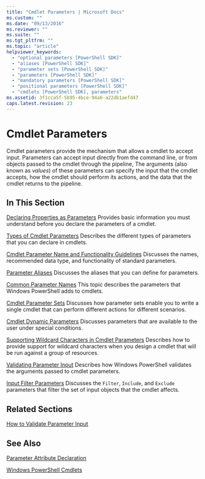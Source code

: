 ```yaml
---
title: "Cmdlet Parameters | Microsoft Docs"
ms.custom: ""
ms.date: "09/13/2016"
ms.reviewer: ""
ms.suite: ""
ms.tgt_pltfrm: ""
ms.topic: "article"
helpviewer_keywords:
  - "optional parameters [PowerShell SDK]"
  - "aliases [PowerShell SDK]"
  - "parameter sets [PowerShell SDK]"
  - "parameters [PowerShell SDK]"
  - "mandatory parameters [PowerShell SDK]"
  - "positional parameters [PowerShell SDK]"
  - "cmdlets [PowerShell SDK], parameters"
ms.assetid: 3f1cca5f-5b95-4bce-94a6-a22db1aefd47
caps.latest.revision: 23
---
```

# Cmdlet Parameters

Cmdlet parameters provide the mechanism that allows a cmdlet to accept input. Parameters can accept input directly from the command line, or from objects passed to the cmdlet through the pipeline, The arguments (also known as *values*) of these parameters can specify the input that the cmdlet accepts, how the cmdlet should perform its actions, and the data that the cmdlet returns to the pipeline.

## In This Section

[Declaring Properties as Parameters](./declaring-properties-as-parameters.md)
Provides basic information you must understand before you declare the parameters of a cmdlet.

[Types of Cmdlet Parameters](./types-of-cmdlet-parameters.md)
Describes the different types of parameters that you can declare in cmdlets.

[Cmdlet Parameter Name and Functionality Guidelines](./standard-cmdlet-parameter-names-and-types.md)
Discusses the names, recommended data type, and functionality of standard parameters.

[Parameter Aliases](./parameter-aliases.md)
Discusses the aliases that you can define for parameters.

[Common Parameter Names](./common-parameter-names.md)
This topic describes the parameters that Windows PowerShell adds to cmdlets.

[Cmdlet Parameter Sets](./cmdlet-parameter-sets.md)
Discusses how parameter sets enable you to write a single cmdlet that can perform different actions for different scenarios.

[Cmdlet Dynamic Parameters](./cmdlet-dynamic-parameters.md)
Discusses parameters that are available to the user under special conditions.

[Supporting Wildcard Characters in Cmdlet Parameters](./supporting-wildcard-characters-in-cmdlet-parameters.md)
Describes how to provide support for wildcard characters when you design a cmdlet that will be run against a group of resources.

[Validating Parameter Input](./validating-parameter-input.md)
Describes how Windows PowerShell validates the arguments passed to cmdlet parameters.

[Input Filter Parameters](./input-filter-parameters.md)
Discusses the `Filter`, `Include`, and `Exclude` parameters that filter the set of input objects that the cmdlet affects.

## Related Sections

[How to Validate Parameter Input](./how-to-validate-parameter-input.md)

## See Also

[Parameter Attribute Declaration](./parameter-attribute-declaration.md)

[Windows PowerShell Cmdlets](./cmdlet-overview.md)
